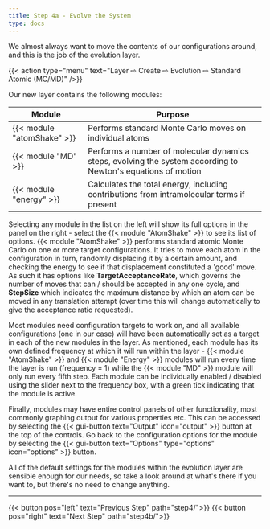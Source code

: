 ```yaml
---
title: Step 4a - Evolve the System
type: docs
---
```



We almost always want to move the contents of our configurations around, and this is the job of the evolution layer.

{{< action type="menu" text="Layer &#8680; Create &#8680; Evolution &#8680; Standard Atomic (MC/MD)" />}}

Our new layer contains the following modules:

| Module | Purpose |
|--------|---------|
| {{< module "atomShake" >}} | Performs standard Monte Carlo moves on individual atoms |
| {{< module "MD" >}} | Performs a number of molecular dynamics steps, evolving the system according to Newton's equations of motion |
| {{< module "energy" >}} | Calculates the total energy, including contributions from intramolecular terms if present |

Selecting any module in the list on the left will show its full options in the panel on the right - select the {{< module "AtomShake" >}} to see its list of options. {{< module "AtomShake" >}} performs standard atomic Monte Carlo on one or more target configurations. It tries to move each atom in the configuration in turn, randomly displacing it by a certain amount, and checking the energy to see if that displacement constituted a 'good' move. As such it has options like **TargetAcceptanceRate**, which governs the number of moves that can / should be accepted in any one cycle, and **StepSize** which indicates the maximum distance by which an atom can be moved in any translation attempt (over time this will change automatically to give the acceptance ratio requested).

Most modules need configuration targets to work on, and all available configurations (one in our case) will have been automatically set as a target in each of the new modules in the layer. As mentioned, each module has its own defined frequency at which it will run within the layer - {{< module "AtomShake" >}} and {{< module "Energy" >}} modules will run every time the layer is run (frequency = 1) while the {{< module "MD" >}} module will only run every fifth step. Each module can be individually enabled / disabled using the slider next to the frequency box, with a green tick indicating that the module is active.

Finally, modules may have entire control panels of other functionality, most commonly graphing output for various properties etc. This can be accessed by selecting the {{< gui-button text="Output" icon="output" >}} button at the top of the controls. Go back to the configuration options for the module by selecting the {{< gui-button text="Options" type="options" icon="options" >}} button.

All of the default settings for the modules within the evolution layer are sensible enough for our needs, so take a look around at what's there if you want to, but there's no need to change anything.


* * *
{{< button pos="left" text="Previous Step" path="step4/">}}
{{< button pos="right" text="Next Step" path="step4b/">}}
